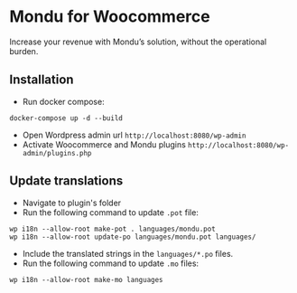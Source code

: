 # Mondu for Woocommerce

Increase your revenue with Mondu’s solution, without the operational burden.

## Installation

- Run docker compose:

```
docker-compose up -d --build
```

- Open Wordpress admin url `http://localhost:8080/wp-admin`
- Activate Woocommerce and Mondu plugins `http://localhost:8080/wp-admin/plugins.php`

## Update translations

- Navigate to plugin's folder
- Run the following command to update `.pot` file:

```
wp i18n --allow-root make-pot . languages/mondu.pot
wp i18n --allow-root update-po languages/mondu.pot languages/
```

- Include the translated strings in the `languages/*.po` files.
- Run the following command to update `.mo` files:

```
wp i18n --allow-root make-mo languages
```
